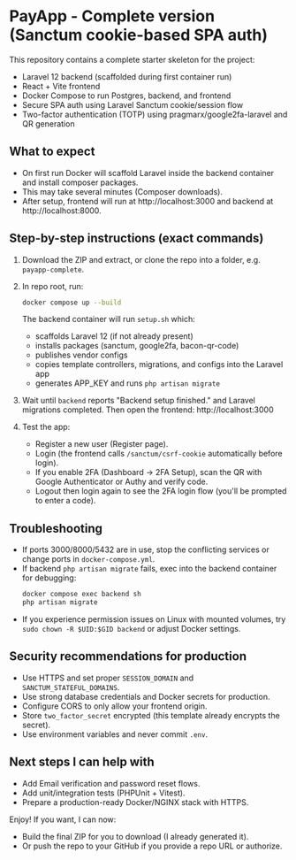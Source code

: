 # PayApp - Complete version (Sanctum cookie-based SPA auth)

This repository contains a complete starter skeleton for the project:
- Laravel 12 backend (scaffolded during first container run)
- React + Vite frontend
- Docker Compose to run Postgres, backend, and frontend
- Secure SPA auth using Laravel Sanctum cookie/session flow
- Two-factor authentication (TOTP) using pragmarx/google2fa-laravel and QR generation

## What to expect
- On first run Docker will scaffold Laravel inside the backend container and install composer packages.
- This may take several minutes (Composer downloads).
- After setup, frontend will run at http://localhost:3000 and backend at http://localhost:8000.

## Step-by-step instructions (exact commands)

1. Download the ZIP and extract, or clone the repo into a folder, e.g. `payapp-complete`.

2. In repo root, run:
   ```bash
   docker compose up --build
   ```
   The backend container will run `setup.sh` which:
   - scaffolds Laravel 12 (if not already present)
   - installs packages (sanctum, google2fa, bacon-qr-code)
   - publishes vendor configs
   - copies template controllers, migrations, and configs into the Laravel app
   - generates APP_KEY and runs `php artisan migrate`

3. Wait until `backend` reports "Backend setup finished." and Laravel migrations completed.
   Then open the frontend: http://localhost:3000

4. Test the app:
   - Register a new user (Register page).
   - Login (the frontend calls `/sanctum/csrf-cookie` automatically before login).
   - If you enable 2FA (Dashboard → 2FA Setup), scan the QR with Google Authenticator or Authy and verify code.
   - Logout then login again to see the 2FA login flow (you'll be prompted to enter a code).

## Troubleshooting

- If ports 3000/8000/5432 are in use, stop the conflicting services or change ports in `docker-compose.yml`.
- If backend `php artisan migrate` fails, exec into the backend container for debugging:
  ```bash
  docker compose exec backend sh
  php artisan migrate
  ```
- If you experience permission issues on Linux with mounted volumes, try `sudo chown -R $UID:$GID backend` or adjust Docker settings.

## Security recommendations for production

- Use HTTPS and set proper `SESSION_DOMAIN` and `SANCTUM_STATEFUL_DOMAINS`.
- Use strong database credentials and Docker secrets for production.
- Configure CORS to only allow your frontend origin.
- Store `two_factor_secret` encrypted (this template already encrypts the secret).
- Use environment variables and never commit `.env`.

## Next steps I can help with
- Add Email verification and password reset flows.
- Add unit/integration tests (PHPUnit + Vitest).
- Prepare a production-ready Docker/NGINX stack with HTTPS.

Enjoy! If you want, I can now:
- Build the final ZIP for you to download (I already generated it).
- Or push the repo to your GitHub if you provide a repo URL or authorize.
